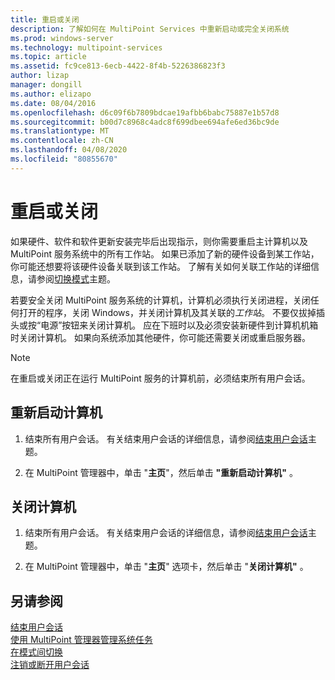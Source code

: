 ```yaml
---
title: 重启或关闭
description: 了解如何在 MultiPoint Services 中重新启动或完全关闭系统
ms.prod: windows-server
ms.technology: multipoint-services
ms.topic: article
ms.assetid: fc9ce813-6ecb-4422-8f4b-5226386823f3
author: lizap
manager: dongill
ms.author: elizapo
ms.date: 08/04/2016
ms.openlocfilehash: d6c09f6b7809bdcae19afbb6babc75887e1b57d8
ms.sourcegitcommit: b00d7c8968c4adc8f699dbee694afe6ed36bc9de
ms.translationtype: MT
ms.contentlocale: zh-CN
ms.lasthandoff: 04/08/2020
ms.locfileid: "80855670"
---
```

# <a name="restart-or-shut-down"></a>重启或关闭
如果硬件、软件和软件更新安装完毕后出现指示，则你需要重启主计算机以及 MultiPoint 服务系统中的所有工作站。 如果已添加了新的硬件设备到某工作站，你可能还想要将该硬件设备关联到该工作站。 了解有关如何关联工作站的详细信息，请参阅[切换模式](Switch-Between-Modes.md)主题。  
  
若要安全关闭 MultiPoint 服务系统的计算机，计算机必须执行关闭进程，关闭任何打开的程序，关闭 Windows，并关闭计算机及其关联的*工作站*。 不要仅拔掉插头或按“电源”按钮来关闭计算机。 应在下班时以及必须安装新硬件到计算机机箱时关闭计算机。  如果向系统添加其他硬件，你可能还需要关闭或重启服务器。  
  
> [!NOTE]  
> 在重启或关闭正在运行 MultiPoint 服务的计算机前，必须结束所有用户会话。  
  
## <a name="restart-the-computer"></a>重新启动计算机  
  
1.  结束所有用户会话。 有关结束用户会话的详细信息，请参阅[结束用户会话](End-a-User-Session.md)主题。  
  
2.  在 MultiPoint 管理器中，单击 "**主页**"，然后单击 **"重新启动计算机"** 。  
  
## <a name="shut-down-the-computer"></a>关闭计算机  
  
1.  结束所有用户会话。 有关结束用户会话的详细信息，请参阅[结束用户会话](End-a-User-Session.md)主题。  
  
2.  在 MultiPoint 管理器中，单击 "**主页**" 选项卡，然后单击 "**关闭计算机"** 。  
  
## <a name="see-also"></a>另请参阅  
[结束用户会话](End-a-User-Session.md)  
[使用 MultiPoint 管理器管理系统任务](Manage-System-Tasks-Using-MultiPoint-Manager.md)  
[在模式间切换](Switch-Between-Modes.md)  
[注销或断开用户会话](Log-off-or-Disconnect-User-Sessions.md)